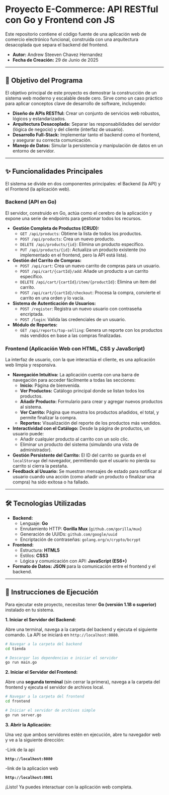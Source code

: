 # Proyecto E-Commerce: API RESTful con Go y Frontend con JS

Este repositorio contiene el código fuente de una aplicación web de comercio electrónico funcional, construida con una arquitectura desacoplada que separa el backend del frontend.

- **Autor:** Andrew Steeven Chavez Hernandez
- **Fecha de Creación:** 29 de Junio de 2025

---

## 🎯 Objetivo del Programa

El objetivo principal de este proyecto es demostrar la construcción de un sistema web moderno y escalable desde cero. Sirve como un caso práctico para aplicar conceptos clave de desarrollo de software, incluyendo:

- **Diseño de APIs RESTful:** Crear un conjunto de servicios web robustos, lógicos y estandarizados.
- **Arquitectura Desacoplada:** Separar las responsabilidades del servidor (lógica de negocio) y del cliente (interfaz de usuario).
- **Desarrollo Full-Stack:** Implementar tanto el backend como el frontend, y asegurar su correcta comunicación.
- **Manejo de Datos:** Simular la persistencia y manipulación de datos en un entorno de servidor.

---

## ✨ Funcionalidades Principales

El sistema se divide en dos componentes principales: el Backend (la API) y el Frontend (la aplicación web).

### **Backend (API en Go)**

El servidor, construido en Go, actúa como el cerebro de la aplicación y expone una serie de endpoints para gestionar todos los recursos.

-   **Gestión Completa de Productos (CRUD):**
    -   `GET /api/products`: Obtiene la lista de todos los productos.
    -   `POST /api/products`: Crea un nuevo producto.
    -   `DELETE /api/products/{id}`: Elimina un producto específico.
    -   `PUT /api/products/{id}`: Actualiza un producto existente (no implementado en el frontend, pero la API está lista).
-   **Gestión del Carrito de Compras:**
    -   `POST /api/cart`: Crea un nuevo carrito de compras para un usuario.
    -   `POST /api/cart/{cartId}/add`: Añade un producto a un carrito específico.
    -   `DELETE /api/cart/{cartId}/item/{productId}`: Elimina un ítem del carrito.
    -   `POST /api/cart/{cartId}/checkout`: Procesa la compra, convierte el carrito en una orden y lo vacía.
-   **Sistema de Autenticación de Usuarios:**
    -   `POST /register`: Registra un nuevo usuario con contraseña encriptada.
    -   `POST /login`: Valida las credenciales de un usuario.
-   **Módulo de Reportes:**
    -   `GET /api/reports/top-selling`: Genera un reporte con los productos más vendidos en base a las compras finalizadas.

### **Frontend (Aplicación Web con HTML, CSS y JavaScript)**

La interfaz de usuario, con la que interactúa el cliente, es una aplicación web limpia y responsiva.

-   **Navegación Intuitiva:** La aplicación cuenta con una barra de navegación para acceder fácilmente a todas las secciones:
    -   **Inicio:** Página de bienvenida.
    -   **Ver Productos:** Catálogo principal donde se listan todos los productos.
    -   **Añadir Producto:** Formulario para crear y agregar nuevos productos al sistema.
    -   **Ver Carrito:** Página que muestra los productos añadidos, el total, y permite finalizar la compra.
    -   **Reportes:** Visualización del reporte de los productos más vendidos.
-   **Interactividad con el Catálogo:** Desde la página de productos, un usuario puede:
    -   Añadir cualquier producto al carrito con un solo clic.
    -   Eliminar un producto del sistema (simulando una vista de administrador).
-   **Gestión Persistente del Carrito:** El ID del carrito se guarda en el `localStorage` del navegador, permitiendo que el usuario no pierda su carrito si cierra la pestaña.
-   **Feedback al Usuario:** Se muestran mensajes de estado para notificar al usuario cuando una acción (como añadir un producto o finalizar una compra) ha sido exitosa o ha fallado.

---

## 🛠️ Tecnologías Utilizadas

-   **Backend:**
    -   Lenguaje: **Go**
    -   Enrutamiento HTTP: **Gorilla Mux** (`github.com/gorilla/mux`)
    -   Generación de UUIDs: `github.com/google/uuid`
    -   Encriptación de contraseñas: `golang.org/x/crypto/bcrypt`
-   **Frontend:**
    -   Estructura: **HTML5**
    -   Estilos: **CSS3**
    -   Lógica y comunicación con API: **JavaScript (ES6+)**
-   **Formato de Datos:** **JSON** para la comunicación entre el frontend y el backend.

---

## 🚀 Instrucciones de Ejecución

Para ejecutar este proyecto, necesitas tener **Go (versión 1.18 o superior)** instalado en tu sistema.

**1. Iniciar el Servidor del Backend:**

Abre una terminal, navega a la carpeta del backend y ejecuta el siguiente comando. La API se iniciará en `http://localhost:8080`.

```bash
# Navegar a la carpeta del backend
cd tienda

# Descargar las dependencias e iniciar el servidor
go run main.go
```

**2. Iniciar el Servidor del Frontend:**

Abre una **segunda terminal** (sin cerrar la primera), navega a la carpeta del frontend y ejecuta el servidor de archivos local.

```bash
# Navegar a la carpeta del frontend
cd frontend

# Iniciar el servidor de archivos simple
go run server.go
```

**3. Abrir la Aplicación:**

Una vez que ambos servidores estén en ejecución, abre tu navegador web y ve a la siguiente dirección:

-Link de la api

**`http://localhost:8080`**

-link de la aplicacion web

**`http://localhost:8001`**

¡Listo! Ya puedes interactuar con la aplicación web completa.
